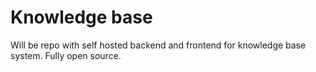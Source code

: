 # Knowledge base

Will be repo with self hosted backend and frontend for knowledge base system.
Fully open source.
